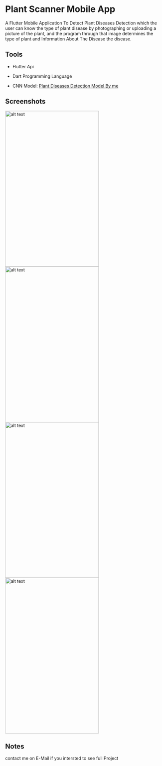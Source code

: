 # Plant Scanner Mobile App

A Flutter Mobile Application To Detect Plant Diseases Detection which the user can know the type of plant disease by photographing or uploading a picture of the plant, and the program through that image determines the type of plant and Information About The Disease the disease.

## Tools

* Flutter Api

* Dart Programming Language

* CNN Model: [Plant Diseases Detection Model By me](https://github.com/AhmedEhab812/Plant-Diseases-Detection-CNN)

## Screenshots
<img src="https://user-images.githubusercontent.com/72968986/127534767-7f06f47b-fa30-4842-8602-27bb100ae855.jpeg" alt="alt text" width="300" height="500">
<img src="https://user-images.githubusercontent.com/72968986/127534768-f5da4997-6090-4508-b2d8-a44b679f3939.jpeg" alt="alt text" width="300" height="500">
<img src="https://user-images.githubusercontent.com/72968986/127534771-ba6e62db-e17f-400e-895c-74dc5fd6e43f.jpeg" alt="alt text" width="300" height="500">
<img src="https://user-images.githubusercontent.com/72968986/127534775-71b8e84d-5ffe-41f7-aa36-9639b75bf2a7.jpeg" alt="alt text" width="300" height="500">

## Notes
contact me on E-Mail if you intersted to see full Project


